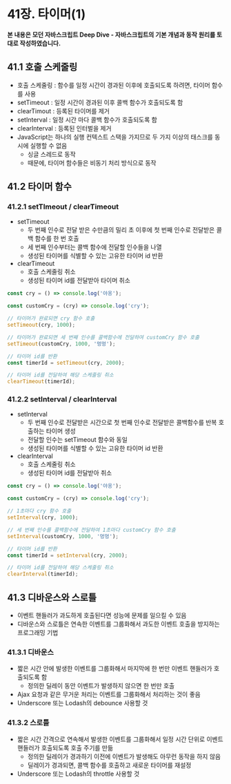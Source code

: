 # 41장. 타이머(1)



**본 내용은 모던 자바스크립트 Deep Dive - 자바스크립트의 기본 개념과 동작 원리를 토대로 작성하였습니다.**



## 41.1 호출 스케줄링

* 호출 스케줄링 : 함수를 일정 시간이 경과된 이후에 호출되도록 하려면, 타이머 함수를 사용
* setTimeout : 일정 시간이 경과된 이후 콜백 함수가 호출되도록 함
* clearTimout : 등록된 타이머를 제거
* setInterval : 일정 시간 마다 콜백 함수가 호출되도록 함
* clearInterval : 등록된 인터벌을 제거
* JavaScript는 하나의 실행 컨텍스트 스택을 가지므로 두 가지 이상의 태스크를 동시에 실행할 수 없음
  * 싱글 스레드로 동작
  * 때문에, 타이머 함수들은 비동기 처리 방식으로 동작



## 41.2 타이머 함수

### 41.2.1 setTImeout / clearTimeout

* setTimeout
  * 두 번째 인수로 전달 받은 수만큼의 밀리 초 이후에 첫 번째 인수로 전달받은 콜백 함수를 한 번 호출
  * 세 번째 인수부터는 콜백 함수에 전달할 인수들을 나열
  * 생성된 타이머를 식별할 수 있는 고유한 타이머 id 반환
* clearTimeout
  * 호출 스케줄링 취소
  * 생성된 타이머 id를 전달받아 타이머 취소

```JavaScript
const cry = () => console.log('야옹');

const customCry = (cry) => console.log('cry');

// 타이머가 완료되면 cry 함수 호출
setTimeout(cry, 1000);

// 타이머가 완료되면 세 번째 인수를 콜백함수에 전달하여 customCry 함수 호출
setTimeout(customCry, 1000, '멍멍');

// 타이머 id를 반환
const timerId = setTimeout(cry, 2000);

// 타이머 id를 전달하여 해당 스케줄링 취소
clearTimeout(timerId);
```



### 41.2.2 setInterval / clearInterval

* setInterval
  * 두 번째 인수로 전달받은 시간으로 첫 번째 인수로 전달받은 콜백함수를 반복 호출하는 타이머 생성
  * 전달할 인수는 setTimeout 함수와 동일
  * 생성된 타이머를 식별할 수 있는 고유한 타이머 id 반환
* clearInterval
  * 호출 스케줄링 취소
  * 생성된 타이머 id를 전달받아 취소

```JavaScript
const cry = () => console.log('야옹');

const customCry = (cry) => console.log('cry');

// 1초마다 cry 함수 호출
setInterval(cry, 1000);

// 세 번째 인수를 콜백함수에 전달하여 1초마다 customCry 함수 호출
setInterval(customCry, 1000, '멍멍');

// 타이머 id를 반환
const timerId = setInterval(cry, 2000);

// 타이머 id를 전달하여 해당 스케줄링 취소
clearInterval(timerId);
```



## 41.3 디바운스와 스로틀

* 이벤트 핸들러가 과도하게 호출된다면 성능에 문제를 일으킬 수 있음
* 디바운스와 스로틀은 연속한 이벤트를 그룹화해서 과도한 이벤트 호출을 방지하는 프로그래밍 기법



### 41.3.1 디바운스

* 짧은 시간 안에 발생한 이벤트를 그룹화해서 마지막에 한 번만 이벤트 핸들러가 호출되도록 함
  * 정의한 딜레이 동안 이벤트가 발생하지 않으면 한 번만 호출
* Ajax 요청과 같은 무거운 처리는 이벤트를 그룹화해서 처리하는 것이 좋음
* Underscore 또는 Lodash의 debounce 사용할 것



### 41.3.2 스로틀

* 짧은 시간 간격으로 연속해서 발생한 이벤트를 그룹화해서 일정 시간 단위로 이벤트 핸들러가 호출되도록 호출 주기를 만듦
  * 정의한 딜레이가 경과하기 이전에 이벤트가 발생해도 아무런 동작을 하지 않음
  * 딜레이가 경과되면, 콜백 함수를 호출하고 새로운 타이머를 재설정
* Underscore 또는 Lodash의 throttle 사용할 것